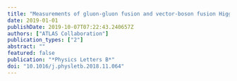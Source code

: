 ```yaml
---
title: "Measurements of gluon-gluon fusion and vector-boson fusion Higgs boson production cross-sections in the $H \to WW^*\to eν μν$ decay channel in pp collisions at $sqrts=$13TeV with the ATLAS detector"
date: 2019-01-01
publishDate: 2019-10-07T07:22:43.240657Z
authors: ["ATLAS Collaboration"]
publication_types: ["2"]
abstract: ""
featured: false
publication: "*Physics Letters B*"
doi: "10.1016/j.physletb.2018.11.064"
---
```


